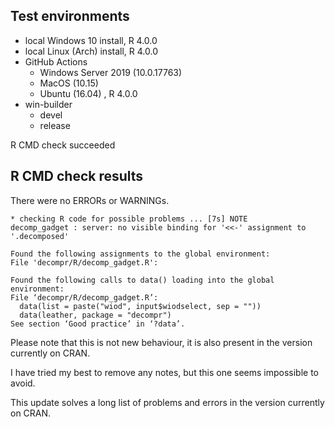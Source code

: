 ## Test environments

- local Windows 10 install, R 4.0.0
- local Linux (Arch) install, R 4.0.0
- GitHub Actions
   - Windows Server 2019 (10.0.17763)
   - MacOS (10.15)
   - Ubuntu (16.04) , R 4.0.0
- win-builder
   - devel
   - release


R CMD check succeeded

## R CMD check results
There were no ERRORs or WARNINGs. 

    * checking R code for possible problems ... [7s] NOTE
    decomp_gadget : server: no visible binding for '<<-' assignment to
    '.decomposed'
    
    Found the following assignments to the global environment:
    File 'decompr/R/decomp_gadget.R':
    
    Found the following calls to data() loading into the global environment:
    File ‘decompr/R/decomp_gadget.R’:
      data(list = paste("wiod", input$wiodselect, sep = ""))
      data(leather, package = "decompr")
    See section ‘Good practice’ in ‘?data’.
   
Please note that this is not new behaviour, it is also present in the version currently on CRAN.

I have tried my best to remove any notes, but this one seems impossible to avoid.

This update solves a long list of problems and errors in the version currently on CRAN.
